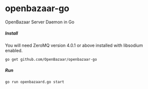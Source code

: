 # openbazaar-go
OpenBazaar Server Daemon in Go

##### Install
You will need ZeroMQ version 4.0.1 or above installed with libsodium enabled.
```
go get github.com/OpenBazaar/openbazaar-go
```
##### Run
```
go run openbazaard.go start
```
